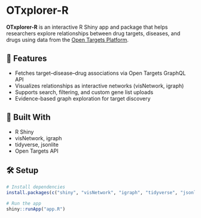 # OTxplorer-R

**OTxplorer-R** is an interactive R Shiny app and package that helps researchers explore relationships between drug targets, diseases, and drugs using data from the [Open Targets Platform](https://platform.opentargets.org/).

## 🚀 Features
- Fetches target–disease–drug associations via Open Targets GraphQL API  
- Visualizes relationships as interactive networks (visNetwork, igraph)  
- Supports search, filtering, and custom gene list uploads  
- Evidence-based graph exploration for target discovery  

## 🧠 Built With
- R Shiny  
- visNetwork, igraph  
- tidyverse, jsonlite  
- Open Targets API  

## 🛠️ Setup
```r
# Install dependencies
install.packages(c("shiny", "visNetwork", "igraph", "tidyverse", "jsonlite"))

# Run the app
shiny::runApp("app.R")
